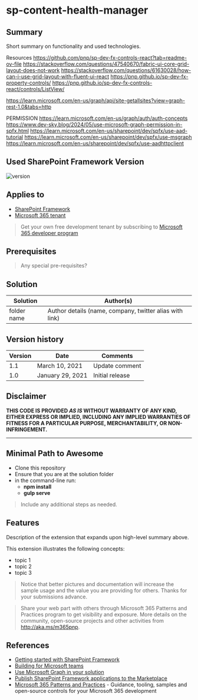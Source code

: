 # sp-content-health-manager

## Summary

Short summary on functionality and used technologies.

Resources
https://github.com/pnp/sp-dev-fx-controls-react?tab=readme-ov-file
https://stackoverflow.com/questions/47540670/fabric-ui-core-grid-layout-does-not-work
https://stackoverflow.com/questions/61630028/how-can-i-use-grid-layout-with-fluent-ui-react
https://pnp.github.io/sp-dev-fx-property-controls/
https://pnp.github.io/sp-dev-fx-controls-react/controls/ListView/

https://learn.microsoft.com/en-us/graph/api/site-getallsites?view=graph-rest-1.0&tabs=http

PERMISSION
https://learn.microsoft.com/en-us/graph/auth/auth-concepts
https://www.dev-sky.blog/2024/05/use-microsoft-graph-permission-in-spfx.html
https://learn.microsoft.com/en-us/sharepoint/dev/spfx/use-aad-tutorial
https://learn.microsoft.com/en-us/sharepoint/dev/spfx/use-msgraph
https://learn.microsoft.com/en-us/sharepoint/dev/spfx/use-aadhttpclient



## Used SharePoint Framework Version

![version](https://img.shields.io/badge/version-1.21.1-green.svg)

## Applies to

- [SharePoint Framework](https://aka.ms/spfx)
- [Microsoft 365 tenant](https://docs.microsoft.com/en-us/sharepoint/dev/spfx/set-up-your-developer-tenant)

> Get your own free development tenant by subscribing to [Microsoft 365 developer program](http://aka.ms/o365devprogram)

## Prerequisites

> Any special pre-requisites?

## Solution

| Solution    | Author(s)                                               |
| ----------- | ------------------------------------------------------- |
| folder name | Author details (name, company, twitter alias with link) |

## Version history

| Version | Date             | Comments        |
| ------- | ---------------- | --------------- |
| 1.1     | March 10, 2021   | Update comment  |
| 1.0     | January 29, 2021 | Initial release |

## Disclaimer

**THIS CODE IS PROVIDED _AS IS_ WITHOUT WARRANTY OF ANY KIND, EITHER EXPRESS OR IMPLIED, INCLUDING ANY IMPLIED WARRANTIES OF FITNESS FOR A PARTICULAR PURPOSE, MERCHANTABILITY, OR NON-INFRINGEMENT.**

---

## Minimal Path to Awesome

- Clone this repository
- Ensure that you are at the solution folder
- in the command-line run:
  - **npm install**
  - **gulp serve**

> Include any additional steps as needed.

## Features

Description of the extension that expands upon high-level summary above.

This extension illustrates the following concepts:

- topic 1
- topic 2
- topic 3

> Notice that better pictures and documentation will increase the sample usage and the value you are providing for others. Thanks for your submissions advance.

> Share your web part with others through Microsoft 365 Patterns and Practices program to get visibility and exposure. More details on the community, open-source projects and other activities from http://aka.ms/m365pnp.

## References

- [Getting started with SharePoint Framework](https://docs.microsoft.com/en-us/sharepoint/dev/spfx/set-up-your-developer-tenant)
- [Building for Microsoft teams](https://docs.microsoft.com/en-us/sharepoint/dev/spfx/build-for-teams-overview)
- [Use Microsoft Graph in your solution](https://docs.microsoft.com/en-us/sharepoint/dev/spfx/web-parts/get-started/using-microsoft-graph-apis)
- [Publish SharePoint Framework applications to the Marketplace](https://docs.microsoft.com/en-us/sharepoint/dev/spfx/publish-to-marketplace-overview)
- [Microsoft 365 Patterns and Practices](https://aka.ms/m365pnp) - Guidance, tooling, samples and open-source controls for your Microsoft 365 development
